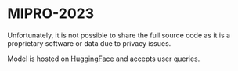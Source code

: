 # MIPRO-2023

Unfortunately, it is not possible to share the full source code as it is a proprietary software or data due to privacy issues.

Model is hosted on [HuggingFace](https://huggingface.co/TamedWicked/mipro-ner) and accepts user queries.
